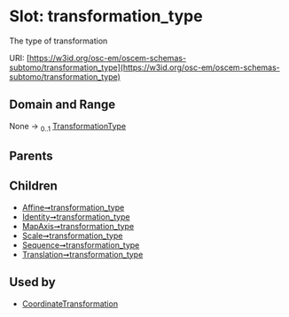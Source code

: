 
# Slot: transformation_type

The type of transformation

URI: [https://w3id.org/osc-em/oscem-schemas-subtomo/transformation_type](https://w3id.org/osc-em/oscem-schemas-subtomo/transformation_type)


## Domain and Range

None &#8594;  <sub>0..1</sub> [TransformationType](TransformationType.md)

## Parents


## Children

 *  [Affine➞transformation_type](Affine_transformation_type.md)
 *  [Identity➞transformation_type](Identity_transformation_type.md)
 *  [MapAxis➞transformation_type](MapAxis_transformation_type.md)
 *  [Scale➞transformation_type](Scale_transformation_type.md)
 *  [Sequence➞transformation_type](Sequence_transformation_type.md)
 *  [Translation➞transformation_type](Translation_transformation_type.md)

## Used by

 * [CoordinateTransformation](CoordinateTransformation.md)
